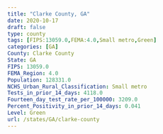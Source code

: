 ```yaml
---
title: "Clarke County, GA"
date: 2020-10-17
draft: false
type: county
tags: [FIPS:13059.0,FEMA:4.0,Small metro,Green]
categories: [GA]
County: Clarke County
State: GA
FIPS: 13059.0
FEMA_Region: 4.0
Population: 128331.0
NCHS_Urban_Rural_Classification: Small metro
Tests_in_prior_14_days: 4118.0
Fourteen_day_test_rate_per_100000: 3209.0
Percent_Positivity_in_prior_14_days: 0.041
Level: Green
url: /states/GA/clarke-county
---
```



